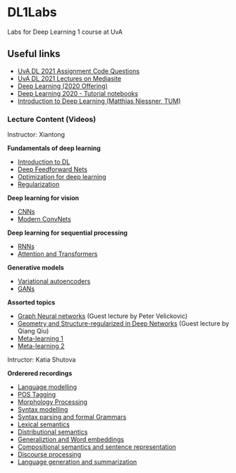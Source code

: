 # DL1Labs
Labs for Deep Learning 1 course at UvA


## Useful links

* [UvA DL 2021 Assignment Code Questions](https://github.com/uvadlc/uvadlc_practicals_2021/)
* [UvA DL 2021 Lectures on Mediasite](https://webcolleges.uva.nl/Mediasite/Catalog/Full/9e2bad479a7b48e38194f66f0cdaa85121)
* [Deep Learning (2020 Offering)](https://www.youtube.com/watch?v=PQTSg7OQ8fI&list=PLdlPlO1QhMiDlES3Vck6oQwO3TMYbdZDk)
* [Deep Learning 2020 - Tutorial notebooks](https://www.youtube.com/watch?v=oluO8JiC7EA&list=PLdlPlO1QhMiAkedeu0aJixfkknLRxk1nA)
* [Introduction to Deep Learning (Matthias Niessner, TUM)](https://www.youtube.com/watch?v=QLOocPbztuc&list=PLQ8Y4kIIbzy_OaXv86lfbQwPHSomk2o2e&index=2)


### Lecture Content (Videos)

Instructor: Xiantong 

**Fundamentals of deep learning**
* [Introduction to DL](https://webcolleges.uva.nl/Mediasite/Play/7a54cba3e7714571bd9784deb71914fe1d?catalog=9e2bad479a7b48e38194f66f0cdaa85121&playFrom=2972&autoStart=true)
* [Deep Feedforward Nets](https://webcolleges.uva.nl/Mediasite/Play/62fb58d53268416cbcdf3ac31ac824e01d?catalog=9e2bad479a7b48e38194f66f0cdaa85121&playFrom=3726&autoStart=true)
* [Optimization for deep learning](https://webcolleges.uva.nl/Mediasite/Play/4569d4340d31420590ef20becb4051201d?catalog=9e2bad479a7b48e38194f66f0cdaa85121&playFrom=1717&autoStart=true)
* [Regularization](https://webcolleges.uva.nl/Mediasite/Play/edc410506cab4f9dbeca9303a426a2e51d?catalog=9e2bad479a7b48e38194f66f0cdaa85121&playFrom=2219&autoStart=true)

**Deep learning for vision**

* [CNNs](https://webcolleges.uva.nl/Mediasite/Play/dcf2b5f3cdf1491ea340539c736ce0821d?catalog=9e2bad479a7b48e38194f66f0cdaa85121&playFrom=482&autoStart=true)
* [Modern ConvNets](https://webcolleges.uva.nl/Mediasite/Play/ea0d94270851425dbc086bc57854e28b1d?catalog=9e2bad479a7b48e38194f66f0cdaa85121&playFrom=980&autoStart=true)

**Deep learning for sequential processing**
* [RNNs](https://webcolleges.uva.nl/Mediasite/Play/78a424f3dd7b47c88f970f796d5a482f1d?catalog=9e2bad479a7b48e38194f66f0cdaa85121&playFrom=1223&autoStart=true)
* [Attention and Transformers](https://webcolleges.uva.nl/Mediasite/Play/dbc1d3a888434c76adecb6bff61cfa881d?catalog=9e2bad479a7b48e38194f66f0cdaa85121&playFrom=3229&autoStart=true)

**Generative models**
* [Variational autoencoders](https://webcolleges.uva.nl/Mediasite/Play/f5a4f07e11e24894914b369120133d251d?catalog=9e2bad479a7b48e38194f66f0cdaa85121&playFrom=1222&autoStart=true)
* [GANs](https://webcolleges.uva.nl/Mediasite/Play/4fd8660d64d54e2f8e21dce91fbfa3371d?catalog=9e2bad479a7b48e38194f66f0cdaa85121&playFrom=718&autoStart=true)

**Assorted topics**
* [Graph Neural networks](https://webcolleges.uva.nl/Mediasite/Play/ba5ba929aed249ed9b06bac34c7a4a061d?catalog=9e2bad479a7b48e38194f66f0cdaa85121&playFrom=3736&autoStart=true) (Guest lecture by Peter Velickovic)
* [Geometry and Structure-regularized in Deep Networks](https://canvas.uva.nl/courses/25602/files/folder/2021_files/lectures/Guest%20Lecture%20-%20Deep%20learning%20regularization?preview=5848649) (Guest lecture by Qiang Qiu)
* [Meta-learning 1](https://webcolleges.uva.nl/Mediasite/Play/785f41edab5443428fec9ae87b7c45241d?catalog=9e2bad479a7b48e38194f66f0cdaa85121&playFrom=739&autoStart=true)
* [Meta-learning 2](https://webcolleges.uva.nl/Mediasite/Play/c56c6ad5664b4ca0ae5f90619b6319911d?catalog=9e2bad479a7b48e38194f66f0cdaa85121&playFrom=2223&autoStart=true)


Intructor: Katia Shutova

**Orderered recordings**
  * [Language modelling](https://webcolleges.uva.nl/Mediasite/Play/ed24f15464dc43dcbafdb9e8c0c700d81d)
  * [POS Tagging](https://webcolleges.uva.nl/Mediasite/Play/c44f96cb9b18474ab23b66a40691fa641d)
  * [Morphology Processing](https://webcolleges.uva.nl/Mediasite/Play/4bd1dada1d6143369f90057ae8e6358f1d)
  * [Syntax modelling](https://webcolleges.uva.nl/Mediasite/Play/60b48ad9886f4e0aa997165b58ed43ff1d)
  * [Syntax parsing and formal Grammars](https://webcolleges.uva.nl/Mediasite/Play/5aafeaacb2944e409b7f1134b086f9dd1d)
  * [Lexical semantics](https://webcolleges.uva.nl/Mediasite/Play/6070333e272f4a989b0cef26a36df74c1d)
  * [Distributional semantics](https://webcolleges.uva.nl/Mediasite/Play/be334e63f2d34ba98168a1f025bc37ef1d)
  * [Generaliztion and Word embeddings](https://webcolleges.uva.nl/Mediasite/Play/7982b66a4dba43ee848461fe37f6a3441d)
  * [Compositional semantics and sentence representation](https://webcolleges.uva.nl/Mediasite/Play/f02a9afa14a04197b9af4a2a65f0ad741d)
  * [Discourse processing](https://webcolleges.uva.nl/Mediasite/Play/fc8e1d6f4dc14acc9ea7ca7fcca4703d1d)
  * [Language generation and summarization](https://webcolleges.uva.nl/Mediasite/Play/54d99bd9dcdd476a8b3543ecfc6110cc1d)

